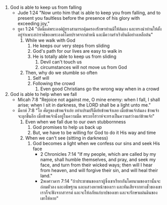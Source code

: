 
1. God is able to keep us from falling
    - Jude 1:24 "Now unto him that is able to keep you from falling, and to present you faultless before the presence of his glory with exceeding joy,"
    - ยูดา 1:24 "บัดนี้แด่พระองค์ผู้ทรงสามารถคุ้มครองรักษาท่านมิให้ล้มลง และทรงนำท่านให้ตั้งอยู่จำเพาะสง่าราศีของพระองค์โดยปราศจากตำหนิ และมีความร่าเริงยินดีอย่างเหลือล้น"
        1. While we walk with God
            1. He keeps our very steps from sliding
            2. God's path for our lives are easy to walk in
            3. He is totally able to keep us from sliding
                1. Devil can't touch us
                2. circumstances will not move us from God
        2. Then, why do we stumble so often
            1. Self will
            2. Following the crowd
                1. Even good Christians go the wrong way when in a crowd
2. God is able to help when we fall
    - Micah 7:8 "Rejoice not against me, O mine enemy: when I fall, I shall arise; when I sit in darkness, the LORD shall be a light unto me."
    - มีคาห์ 7:8 "โอ ศัตรูของข้าพเจ้าเอ๋ย อย่าเปรมปรีดิ์เย้ยข้าพเจ้าเลย เมื่อข้าพเจ้าล้มลง ข้าพเจ้าจะลุกขึ้นอีก เมื่อข้าพเจ้านั่งอยู่ในความมืด พระเยโฮวาห์จะทรงเป็นความสว่างแก่ข้าพเจ้า"
        1. Even when we fall due to our own stubbornness
            1. God promises to help us back up
            2. But, we have to be willing for God to do it His way and time
        2. When we can't see (sitting in darkness)
            1. God becomes a light when we confess our sins and seek His face
                - 2 Chronicles 7:14 "If my people, which are called by my name, shall humble themselves, and pray, and seek my face, and turn from their wicked ways; then will I hear from heaven, and will forgive their sin, and will heal their land."
                - 2พงศาวดาร 7:14 "ถ้าประชาชนของเราผู้ซึ่งเขาเรียกกันโดยนามของเรานั้นจะถ่อมตัวลง และอธิษฐาน และแสวงหาหน้าของเรา และหันเสียจากทางชั่วของเขา เราก็จะฟังจากสวรรค์ และจะให้อภัยแก่บาปของเขา และจะรักษาแผ่นดินของเขาให้หาย"

